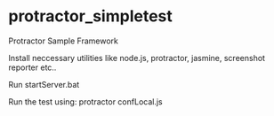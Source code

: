 # protractor_simpletest
Protractor Sample Framework

Install neccessary utilities like node.js, protractor, jasmine, screenshot reporter etc..

Run startServer.bat

Run the test using: protractor confLocal.js


